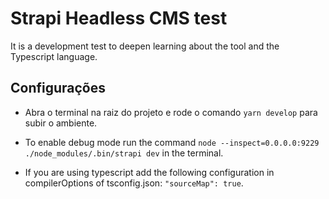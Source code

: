 # Strapi Headless CMS test

It is a development test to deepen learning about the tool and the Typescript language.

## Configurações 
- Abra o terminal na raiz do projeto e rode o comando `yarn develop` para subir o ambiente.

- To enable debug mode run the command `node --inspect=0.0.0.0:9229 ./node_modules/.bin/strapi dev` in the terminal.

- If you are using typescript add the following configuration in compilerOptions of tsconfig.json: `"sourceMap": true`.

